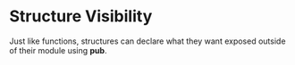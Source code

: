 # Structure Visibility

Just like functions, structures can declare what they want exposed outside of their
module using **pub**.

